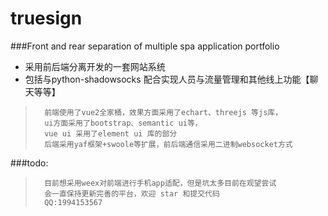 # truesign
###Front and rear separation of multiple spa application portfolio

 +  采用前后端分离开发的一套网站系统
 +  包括与python-shadowsocks 配合实现人员与流量管理和其他线上功能【聊天等等】


>       前端使用了vue2全家桶，效果方面采用了echart、threejs 等js库，
>       ui方面采用了bootstrap、semantic ui等，
>       vue ui 采用了element ui 库的部分
>       后端采用yaf框架+swoole等扩展，前后端通信采用二进制websocket方式

###todo:

>       目前想采用weex对前端进行手机app适配，但是坑太多目前在观望尝试
>       会一直保持更新完善的平台，欢迎 star 和提交代码
>       QQ:1994153567
